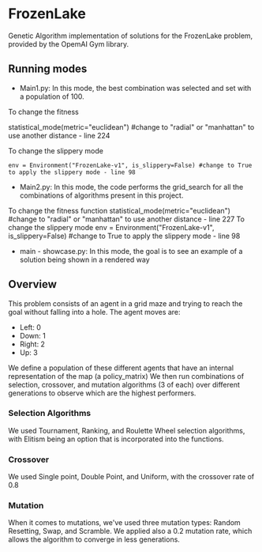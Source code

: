 # FrozenLake

Genetic Algorithm implementation of solutions for the FrozenLake problem, provided by the OpemAI Gym library.

## Running modes

- Main1.py: In this mode, the best combination was selected and set with a population of 100.

To change the fitness 

statistical_mode(metric="euclidean") #change to "radial" or "manhattan" to use another distance - line 224

To change the slippery mode

    env = Environment("FrozenLake-v1", is_slippery=False) #change to True to apply the slippery mode - line 98

- Main2.py: In this mode, the code performs the grid_search for all the combinations of algorithms present in this project.

To change the fitness function
statistical_mode(metric="euclidean") #change to "radial" or "manhattan" to use another distance - line 227
To change the slippery mode
    env = Environment("FrozenLake-v1", is_slippery=False) #change to True to apply the slippery mode - line 98

- main - showcase.py: In this mode, the goal is to see an example of a solution being shown in a rendered way


## Overview

This problem consists of an agent in a grid maze and trying to reach the goal without falling into a hole. 
The agent moves are:
- Left: 0
- Down: 1
- Right: 2
- Up: 3

We define a population of these different agents that have an internal representation of the map (a policy_matrix)
We then run combinations of selection, crossover, and mutation algorithms (3 of each) over different generations to observe which are the highest performers.

### Selection Algorithms

We used Tournament, Ranking, and Roulette Wheel selection algorithms, with Elitism being an option that is incorporated into the functions.

### Crossover

We used Single point, Double Point, and Uniform, with the crossover rate of 0.8

### Mutation

When it comes to mutations, we've used three mutation types: Random Resetting, Swap, and Scramble. We applied also a 0.2 mutation rate, which allows the algorithm to converge in less generations.
